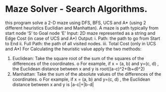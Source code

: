 # Maze Solver - Search Algorithms.

this program solve a 2-D maze using DFS, BFS, UCS and A* (using 2 different heuristics Euclidian and Manhattan). A maze is path typically from start node ‘S’ to Goal node ‘E’
Input: 2D maze represented as a string and Edge Cost (in case of UCS and A*) Output: i. Path: the path to go from Start to End ii. Full Path: the path of all visited nodes. iii. Total Cost (only in UCS and A*)
For Calculating the heuristic value apply the two methods:
1.	Euclidean: Take the square root of the sum of the squares of the differences of the coordinates. o For example, if x = (a, b) and y=(c, d) , the Euclidean distance between x and y is root((a-c)^2+(b+d)^2)
2.	Manhattan: Take the sum of the absolute values of the differences of the coordinates. o For example, if x = (a, b) and y=(c, d) , the Euclidean distance between x and y is |a-c|+|b-d|

